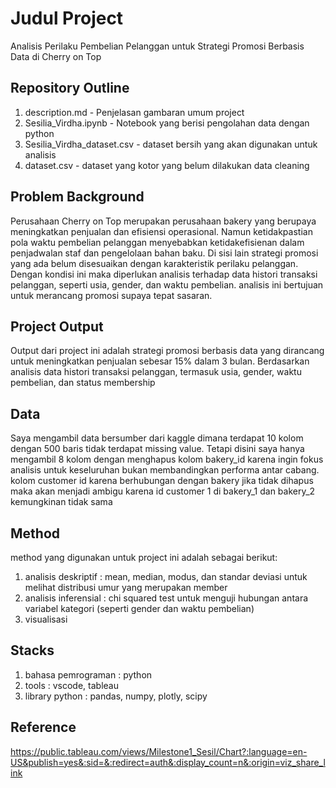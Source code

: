 # Judul Project
Analisis Perilaku Pembelian Pelanggan untuk Strategi Promosi Berbasis Data di Cherry on Top

## Repository Outline

1. description.md - Penjelasan gambaran umum project
2. Sesilia_Virdha.ipynb - Notebook yang berisi pengolahan data dengan python
3. Sesilia_Virdha_dataset.csv - dataset bersih yang akan digunakan untuk analisis
4. dataset.csv - dataset yang kotor yang belum dilakukan data cleaning

## Problem Background
Perusahaan Cherry on Top merupakan perusahaan bakery yang berupaya meningkatkan penjualan dan efisiensi operasional. Namun ketidakpastian pola waktu pembelian pelanggan menyebabkan ketidakefisienan dalam penjadwalan staf dan pengelolaan bahan baku. Di sisi lain strategi promosi yang ada belum disesuaikan dengan karakteristik perilaku pelanggan. Dengan kondisi ini maka diperlukan analisis terhadap data histori transaksi pelanggan, seperti usia, gender, dan waktu pembelian. analisis ini bertujuan untuk merancang promosi supaya tepat sasaran.

## Project Output
Output dari project ini adalah strategi promosi berbasis data yang dirancang untuk meningkatkan penjualan sebesar 15% dalam 3 bulan. Berdasarkan analisis data histori transaksi pelanggan, termasuk usia, gender, waktu pembelian, dan status membership

## Data
Saya mengambil data bersumber dari kaggle dimana terdapat 10 kolom dengan 500 baris tidak terdapat missing value. Tetapi disini saya hanya mengambil 8 kolom dengan menghapus kolom bakery_id karena ingin fokus analisis untuk keseluruhan bukan membandingkan performa antar cabang. kolom customer id karena berhubungan dengan bakery jika tidak dihapus maka akan menjadi ambigu karena id customer 1 di bakery_1 dan bakery_2 kemungkinan tidak sama

## Method
method yang digunakan untuk project ini adalah sebagai berikut:
1. analisis deskriptif : mean, median, modus, dan standar deviasi untuk melihat distribusi umur yang merupakan member
2. analisis inferensial : chi squared test untuk menguji hubungan antara variabel kategori (seperti gender dan waktu pembelian)
3. visualisasi


## Stacks
1. bahasa pemrograman : python
2. tools : vscode, tableau
3. library python : pandas, numpy, plotly, scipy


## Reference
https://public.tableau.com/views/Milestone1_Sesil/Chart?:language=en-US&publish=yes&:sid=&:redirect=auth&:display_count=n&:origin=viz_share_link
